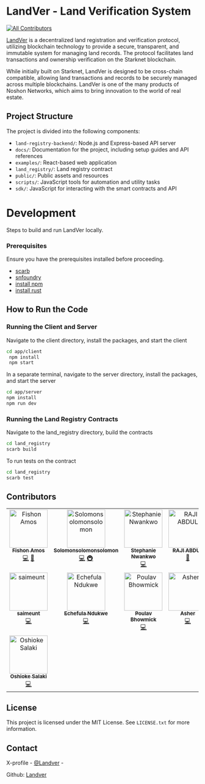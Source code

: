 # LandVer - Land Verification System

<!-- ALL-CONTRIBUTORS-BADGE:START - Do not remove or modify this section -->
[![All Contributors](https://img.shields.io/badge/all_contributors-15-orange.svg?style=flat-square)](https://github.com/NoshonNetworks/landver/graphs/contributors)
<!-- ALL-CONTRIBUTORS-BADGE:END -->

[LandVer](https://landver.net/) is a decentralized land registration and verification protocol, utilizing blockchain technology to provide a secure, transparent, and immutable system for managing land records. The protocol facilitates land transactions and ownership verification on the Starknet blockchain.

While initially built on Starknet, LandVer is designed to be cross-chain compatible, allowing land transactions and records to be securely managed across multiple blockchains. LandVer is one of the many products of Noshon Networks, which aims to bring innovation to the world of real estate.

## Project Structure

The project is divided into the following components:

- `land-registry-backend/`: Node.js and Express-based API server
- `docs/`: Documentation for the project, including setup guides and API references
- `examples/`: React-based web application
- `land_registry/`: Land registry contract
- `public/`: Public assets and resources
- `scripts/`: JavaScript tools for automation and utility tasks
- `sdk/`: JavaScript for interacting with the smart contracts and API


# Development
 
Steps to build and run LandVer locally.

### Prerequisites

Ensure you have the prerequisites installed before proceeding. 

- [scarb](https://docs.swmansion.com/scarb/docs.html)
- [snfoundry](https://book.getfoundry.sh/getting-started/installation)
- [install npm](https://docs.npmjs.com/downloading-and-installing-node-js-and-npm)
- [install rust](https://www.rust-lang.org/tools/install)




## How to Run the Code

### Running the Client and Server

 Navigate to the client directory, install the packages, and start the client
```bash 
cd app/client
 npm install 
 npm start
```
 In a separate terminal, navigate to the server directory, install the packages, and start the server

```bash
cd app/server
npm install
npm run dev
```


### Running the Land Registry Contracts

 Navigate to the land_registry directory, build the contracts

```bash
cd land_registry
scarb build
```
 To run tests on the contract

```bash
cd land_registry
scarb test
```

## Contributors
<!-- ALL-CONTRIBUTORS-LIST:START - Do not remove or modify this section -->
<!-- prettier-ignore-start -->
<!-- markdownlint-disable -->
<table>
  <tbody>
    <tr>
      <td align="center" valign="top" width="14.28%"><a href="https://fishonsnote.medium.com/"><img src="https://avatars.githubusercontent.com/u/43862685?v=4?s=100" width="100px;" alt="Fishon Amos"/><br /><sub><b>Fishon Amos</b></sub></a><br /><a href="https://github.com/NoshonNetworks/landver/commits?author=fishonamos" title="Code">💻</a> <a href="https://github.com/NoshonNetworks/landver/pulls?q=is%3Apr+reviewed-by%3Afishonamos" title="Reviewed Pull Requests">👀</a></td>
      <td align="center" valign="top" width="14.28%"><a href="https://github.com/Solomonsolomonsolomon"><img src="https://avatars.githubusercontent.com/u/103282647?v=4?s=100" width="100px;" alt="Solomonsolomonsolomon"/><br /><sub><b>Solomonsolomonsolomon</b></sub></a><br /><a href="https://github.com/NoshonNetworks/landver/commits?author=Solomonsolomonsolomon" title="Code">💻</a> <a href="#infra-Solomonsolomonsolomon" title="Infrastructure (Hosting, Build-Tools, etc)">🚇</a></td>
      <td align="center" valign="top" width="14.28%"><a href="https://github.com/GoSTEAN"><img src="https://avatars.githubusercontent.com/u/63151237?v=4?s=100" width="100px;" alt="Stephanie Nwankwo"/><br /><sub><b>Stephanie Nwankwo</b></sub></a><br /><a href="https://github.com/NoshonNetworks/landver/commits?author=GoSTEAN" title="Code">💻</a></td>
      <td align="center" valign="top" width="14.28%"><a href="https://github.com/rajiabdul"><img src="https://avatars.githubusercontent.com/u/119139404?v=4?s=100" width="100px;" alt="RAJI ABDUL"/><br /><sub><b>RAJI ABDUL</b></sub></a><br /><a href="https://github.com/NoshonNetworks/landver/commits?author=rajiabdul" title="Documentation">📖</a></td>
      <td align="center" valign="top" width="14.28%"><a href="https://github.com/manlikeHB"><img src="https://avatars.githubusercontent.com/u/109147010?v=4?s=100" width="100px;" alt="Yusuf Habib"/><br /><sub><b>Yusuf Habib</b></sub></a><br /><a href="https://github.com/NoshonNetworks/landver/commits?author=manlikeHB" title="Code">💻</a></td>
      <td align="center" valign="top" width="14.28%"><a href="https://github.com/Akshola00"><img src="https://avatars.githubusercontent.com/u/114211385?v=4?s=100" width="100px;" alt="Akinshola"/><br /><sub><b>Akinshola</b></sub></a><br /><a href="https://github.com/NoshonNetworks/landver/commits?author=Akshola00" title="Code">💻</a></td>
      <td align="center" valign="top" width="14.28%"><a href="https://github.com/SoarinSkySagar"><img src="https://avatars.githubusercontent.com/u/117727361?v=4?s=100" width="100px;" alt="Sagar Rana"/><br /><sub><b>Sagar Rana</b></sub></a><br /><a href="https://github.com/NoshonNetworks/landver/commits?author=SoarinSkySagar" title="Code">💻</a></td>
    </tr>
    <tr>
      <td align="center" valign="top" width="14.28%"><a href="https://github.com/saimeunt"><img src="https://avatars.githubusercontent.com/u/5597359?v=4?s=100" width="100px;" alt="saimeunt"/><br /><sub><b>saimeunt</b></sub></a><br /><a href="https://github.com/NoshonNetworks/landver/commits?author=saimeunt" title="Code">💻</a></td>
      <td align="center" valign="top" width="14.28%"><a href="https://deveche.vercel.app/"><img src="https://avatars.githubusercontent.com/u/111073744?v=4?s=100" width="100px;" alt="Echefula Ndukwe"/><br /><sub><b>Echefula Ndukwe</b></sub></a><br /><a href="https://github.com/NoshonNetworks/landver/commits?author=Eche5" title="Code">💻</a></td>
      <td align="center" valign="top" width="14.28%"><a href="https://poulav.vercel.app"><img src="https://avatars.githubusercontent.com/u/133862694?v=4?s=100" width="100px;" alt="Poulav Bhowmick"/><br /><sub><b>Poulav Bhowmick</b></sub></a><br /><a href="https://github.com/NoshonNetworks/landver/commits?author=PoulavBhowmick03" title="Code">💻</a></td>
      <td align="center" valign="top" width="14.28%"><a href="https://github.com/No-bodyq"><img src="https://avatars.githubusercontent.com/u/141028690?v=4?s=100" width="100px;" alt="Asher"/><br /><sub><b>Asher</b></sub></a><br /><a href="https://github.com/NoshonNetworks/landver/commits?author=No-bodyq" title="Code">💻</a></td>
      <td align="center" valign="top" width="14.28%"><a href="https://github.com/Villarley"><img src="https://avatars.githubusercontent.com/u/115122095?v=4?s=100" width="100px;" alt="Santiago Villarreal Arley"/><br /><sub><b>Santiago Villarreal Arley</b></sub></a><br /><a href="https://github.com/NoshonNetworks/landver/commits?author=Villarley" title="Code">💻</a></td>
      <td align="center" valign="top" width="14.28%"><a href="https://github.com/Otaiki1"><img src="https://avatars.githubusercontent.com/u/38711713?v=4?s=100" width="100px;" alt="Abdulsamad sadiq"/><br /><sub><b>Abdulsamad sadiq</b></sub></a><br /><a href="https://github.com/NoshonNetworks/landver/commits?author=Otaiki1" title="Code">💻</a></td>
      <td align="center" valign="top" width="14.28%"><a href="https://github.com/Calebux"><img src="https://avatars.githubusercontent.com/u/119738245?v=4?s=100" width="100px;" alt="Caleb "/><br /><sub><b>Caleb </b></sub></a><br /><a href="#design-Calebux" title="Design">🎨</a> <a href="https://github.com/NoshonNetworks/landver/commits?author=Calebux" title="Documentation">📖</a></td>
    </tr>
    <tr>
      <td align="center" valign="top" width="14.28%"><a href="https://github.com/Oshioke-Salaki"><img src="https://avatars.githubusercontent.com/u/105825121?v=4?s=100" width="100px;" alt="Oshioke Salaki"/><br /><sub><b>Oshioke Salaki</b></sub></a><br /><a href="https://github.com/NoshonNetworks/landver/commits?author=Oshioke-Salaki" title="Code">💻</a></td>
    </tr>
  </tbody>
</table>

<!-- markdownlint-restore -->
<!-- prettier-ignore-end -->

<!-- ALL-CONTRIBUTORS-LIST:END -->

</a>

## License

This project is licensed under the MIT License. See `LICENSE.txt` for more information.

## Contact

X-profile - [@Landver](https://x.com/landver0) -

Github: [Landver](https://github.com/NoshonNetworks/landver)
